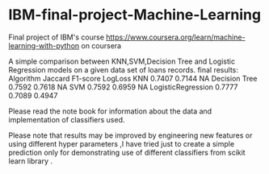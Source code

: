 # IBM-final-project-Machine-Learning
Final project of IBM's course https://www.coursera.org/learn/machine-learning-with-python on coursera

A simple comparison between KNN,SVM,Decision Tree and Logistic Regression models on a given data set of loans records. final results:
Algorithm 	Jaccard 	F1-score 	LogLoss
KNN 	0.7407 	0.7144 	NA
Decision Tree 	0.7592 	0.7618 	NA
SVM 	0.7592 	0.6959 	NA
LogisticRegression 	0.7777 	0.7089 	0.4947

Please read the note book for information about the data and implementation of classifiers used.

Please note that results may be improved by engineering new features or using different hyper parameters ,I have tried just to create a simple prediction only for demonstrating use of different classifiers from scikit learn library .
